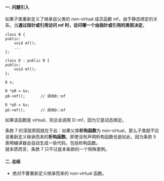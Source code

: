 #### 一. 问题引入
如果子类重新定义了继承自父类的 non-virtual 成员函数 mf，由于静态绑定的关系，当**通过指针或引用访问 mf 时，访问哪一个由指针或引用的类型决定**。  

	class B {
	public:
	    void mf();
		...
	};
	 
	class D : public B {
	public:
	    void mf();
	};

	D x;
	
	B *pB = &x;
	pB->mf();		// 调用B::mf
	
	D *pD = &x;
	pD->mf();		// 调用D::mf

如果该函数是 virtual，则总会调用 D::mf，因为它是动态绑定。  

条款 7 的深层原因就在于此：如果父类**析构函数**为 non-virtual，那么子类就不应该重新定义继承而来的**析构函数**。即使没有声明析构函数也是如此，因为条款 5 表明编译器会自动生成一些代码，包括析构函数。  
就本质而言，条款 7 只不过是本条款的一个特殊案例。  

#### 二. 总结
- 绝对不要重新定义继承而来的 non-virtual 函数。